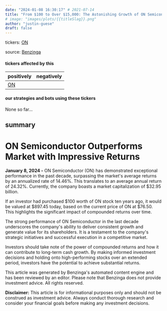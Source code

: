```yaml
---
date: "2024-01-08 16:30:17" # 2021-07-14
title: "From $100 to Over $15,000: The Astonishing Growth of ON Semiconductor in a Decade"
# image: "images/plots/{{titleSlag}}.png"
author: "justin-guese"
draft: false
---
```

tickers: <a href='https://finance.yahoo.com/quote/ON' target='_blank'>ON</a> 

source: <a href='https://www.benzinga.com/news/24/01/36538088/100-invested-in-on-semiconductor-10-years-ago-would-be-worth-this-much-today' target='_blank'>Benzinga</a>

#### tickers affected by this

| positively | negatively |
|------------|------------
| <a href='https://finance.yahoo.com/quote/ON' target='_blank'>ON</a> |  |

#### our strategies and bots using these tickers

None so far...

## summary

# ON Semiconductor Outperforms Market with Impressive Returns

**January 8, 2024 -** ON Semiconductor (ON) has demonstrated exceptional performance in the past decade, surpassing the market's average returns by an annualized rate of 14.46%. This translates to an average annual return of 24.32%. Currently, the company boasts a market capitalization of $32.95 billion.

If an investor had purchased $100 worth of ON stock ten years ago, it would be valued at $897.45 today, based on the current price of ON at $76.50. This highlights the significant impact of compounded returns over time.

The strong performance of ON Semiconductor in the last decade underscores the company's ability to deliver consistent growth and generate value for its shareholders. It is a testament to the company's strategic initiatives and successful execution in a competitive market.

Investors should take note of the power of compounded returns and how it can contribute to long-term cash growth. By making informed investment decisions and holding onto high-performing stocks over an extended period, investors have the potential to achieve substantial returns.

This article was generated by Benzinga's automated content engine and has been reviewed by an editor. Please note that Benzinga does not provide investment advice. All rights reserved.

**Disclaimer:** This article is for informational purposes only and should not be construed as investment advice. Always conduct thorough research and consider your financial goals before making any investment decisions.